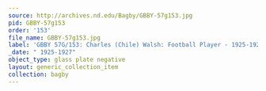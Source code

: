 ```yaml
---
source: http://archives.nd.edu/Bagby/GBBY-57g153.jpg
pid: GBBY-57g153
order: '153'
file_name: GBBY-57g153.jpg
label: 'GBBY 57G/153: Charles (Chile) Walsh: Football Player - 1925-1927'
_date: " 1925-1927"
object_type: glass plate negative
layout: generic_collection_item
collection: bagby
---
```

